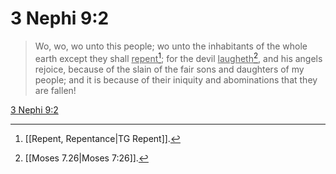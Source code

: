 # 3 Nephi 9:2

> Wo, wo, wo unto this people; wo unto the inhabitants of the whole earth except they shall <u>repent</u>[^a]; for the devil <u>laugheth</u>[^b], and his angels rejoice, because of the slain of the fair sons and daughters of my people; and it is because of their iniquity and abominations that they are fallen!

[3 Nephi 9:2](https://www.churchofjesuschrist.org/study/scriptures/bofm/3-ne/9?lang=eng&id=p2#p2)


[^a]: [[Repent, Repentance|TG Repent]].  
[^b]: [[Moses 7.26|Moses 7:26]].  

